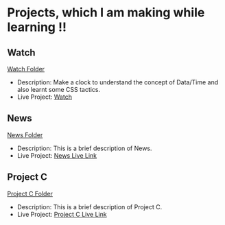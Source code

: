 # Projects, which I am making while learning !!


## Watch
[Watch Folder](./Watch)
- Description: Make a clock to understand the concept of Data/Time and also learnt some CSS tactics.
- Live Project: <a href="https://100-days-full-stack.vercel.app/" target="_blank">Watch</a>

## News
[News Folder](./news-site)
- Description: This is a brief description of News.
- Live Project: <a href="URL_FOR_PROJECT_A_LIVE" target="_blank">News Live Link</a>

## Project C
[Project C Folder](./C)
- Description: This is a brief description of Project C.
- Live Project: <a href="URL_FOR_PROJECT_A_LIVE" target="_blank">Project C Live Link</a>
